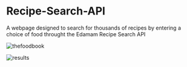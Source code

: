 # Recipe-Search-API
A webpage designed to search for thousands of recipes by entering a choice of food throught the Edamam Recipe Search API 




![thefoodbook](https://user-images.githubusercontent.com/65467588/206823969-7b12e7a5-cb56-41c9-8c9f-87e26e0d5ac9.PNG)




![results](https://user-images.githubusercontent.com/65467588/206823972-d5fc6afe-7b75-4563-892e-ff40a2f08505.PNG)
